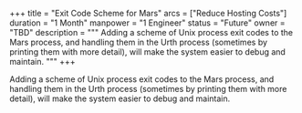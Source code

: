 +++
title = "Exit Code Scheme for Mars"
arcs = ["Reduce Hosting Costs"]
duration = "1 Month"
manpower = "1 Engineer"
status = "Future"
owner = "TBD"
description = """
Adding a scheme of Unix process exit codes to the Mars process, and handling them in the Urth process (sometimes by printing them with more detail), will make the system easier to debug and maintain.
"""
+++

Adding a scheme of Unix process exit codes to the Mars process, and handling them in the Urth process (sometimes by printing them with more detail), will make the system easier to debug and maintain.
